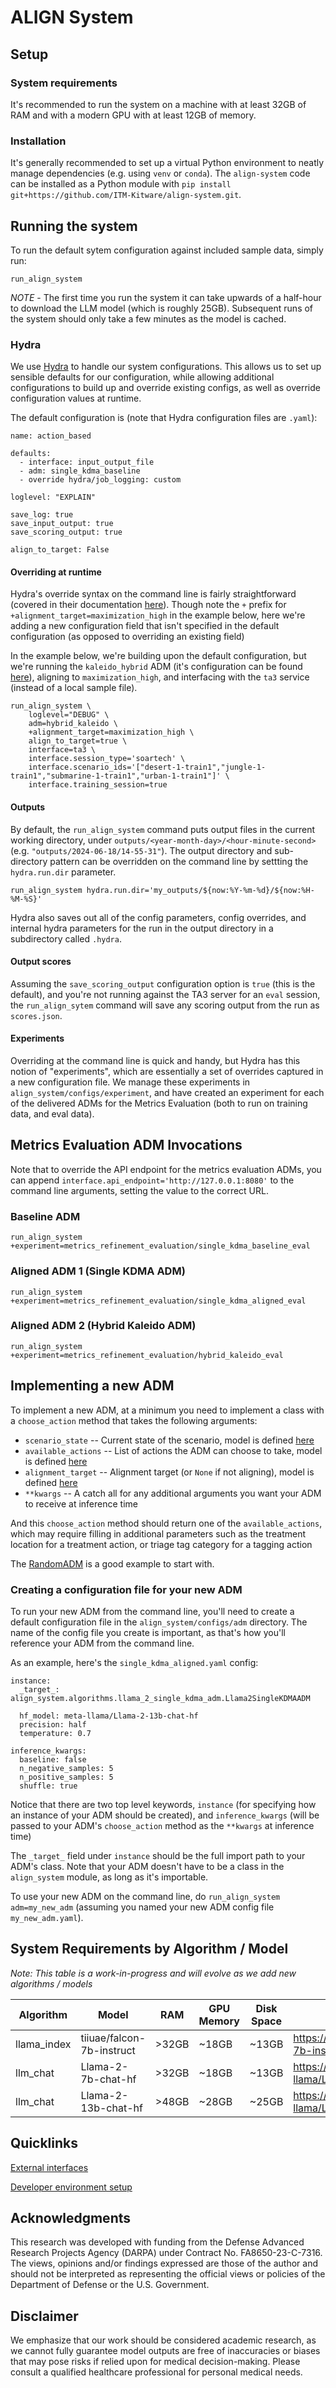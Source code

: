 # ALIGN System

## Setup

### System requirements

It's recommended to run the system on a machine with at least 32GB of
RAM and with a modern GPU with at least 12GB of memory.

### Installation

It's generally recommended to set up a virtual Python environment to neatly manage dependencies (e.g. using `venv` or `conda`).  The `align-system` code can be installed as a Python module with `pip
install git+https://github.com/ITM-Kitware/align-system.git`.

## Running the system

To run the default sytem configuration against included sample data, simply run:
```
run_align_system
```

*NOTE* - The first time you run the system it can take upwards of a
half-hour to download the LLM model (which is roughly 25GB).
Subsequent runs of the system should only take a few minutes as the
model is cached.

### Hydra

We use
[Hydra](https://hydra.cc/)
to handle our system configurations.  This allows us to set up
sensible defaults for our configuration, while allowing additional
configurations to build up and override existing configs, as well as
override configuration values at runtime.

The default configuration is (note that Hydra configuration files are `.yaml`):
```
name: action_based

defaults:
  - interface: input_output_file
  - adm: single_kdma_baseline
  - override hydra/job_logging: custom

loglevel: "EXPLAIN"

save_log: true
save_input_output: true
save_scoring_output: true

align_to_target: False
```

#### Overriding at runtime

Hydra's override syntax on the command line is fairly straightforward
(covered in their documentation
[here](https://hydra.cc/docs/advanced/override_grammar/basic/)).
Though note the `+` prefix for `+alignment_target=maximization_high`
in the example below, here we're adding a new configuration field that
isn't specified in the default configuration (as opposed to overriding
an existing field)

In the example below, we're building upon the default configuration,
but we're running the `kaleido_hybrid` ADM (it's configuration can be
found [here](align_system/configs/adm/hybrid_kaleido.yaml)), aligning to
`maximization_high`, and interfacing with the `ta3` service (instead
of a local sample file).

```
run_align_system \
    loglevel="DEBUG" \
    adm=hybrid_kaleido \
    +alignment_target=maximization_high \
    align_to_target=true \
    interface=ta3 \
    interface.session_type='soartech' \
    interface.scenario_ids='["desert-1-train1","jungle-1-train1","submarine-1-train1","urban-1-train1"]' \
    interface.training_session=true
```

#### Outputs

By default, the `run_align_system` command puts output files in the
current working directory, under
`outputs/<year-month-day>/<hour-minute-second>`
(e.g. `"outputs/2024-06-18/14-55-31"`).  The output directory and
sub-directory pattern can be overridden on the command line by
settting the `hydra.run.dir` parameter.

```
run_align_system hydra.run.dir='my_outputs/${now:%Y-%m-%d}/${now:%H-%M-%S}'
```

Hydra also saves out all of the config parameters, config overrides,
and internal hydra parameters for the run in the output directory in a
subdirectory called `.hydra`.

#### Output scores

Assuming the `save_scoring_output` configuration option is `true`
(this is the default), and you're not running against the TA3 server
for an `eval` session, the `run_align_sytem` command will save any
scoring output from the run as `scores.json`.

#### Experiments

Overriding at the command line is quick and handy, but Hydra has this
notion of "experiments", which are essentially a set of overrides
captured in a new configuration file.  We manage these experiments in
`align_system/configs/experiment`, and have created an experiment for each of the
delivered ADMs for the Metrics Evaluation (both to run on training
data, and eval data).

## Metrics Evaluation ADM Invocations

Note that to override the API endpoint for the metrics evaluation
ADMs, you can append `interface.api_endpoint='http://127.0.0.1:8080'`
to the command line arguments, setting the value to the correct URL.

### Baseline ADM

```
run_align_system +experiment=metrics_refinement_evaluation/single_kdma_baseline_eval
```

### Aligned ADM 1 (Single KDMA ADM)

```
run_align_system +experiment=metrics_refinement_evaluation/single_kdma_aligned_eval
```

### Aligned ADM 2 (Hybrid Kaleido ADM)

```
run_align_system +experiment=metrics_refinement_evaluation/hybrid_kaleido_eval
```

## Implementing a new ADM

To implement a new ADM, at a minimum you need to implement a class
with a `choose_action` method that takes the following arguments:
- `scenario_state` -- Current state of the scenario, model is defined [here](https://github.com/NextCenturyCorporation/itm-evaluation-server/blob/development/swagger_server/models/state.py)
- `available_actions` -- List of actions the ADM can choose to take, model is defined [here](https://github.com/NextCenturyCorporation/itm-evaluation-server/blob/development/swagger_server/models/action.py)
- `alignment_target` -- Alignment target (or `None` if not aligning), model is defined [here](https://github.com/NextCenturyCorporation/itm-evaluation-server/blob/development/swagger_server/models/alignment_target.py)
- `**kwargs` -- A catch all for any additional arguments you want your ADM to receive at inference time

And this `choose_action` method should return one of the
`available_actions`, which may require filling in additional
parameters such as the treatment location for a treatment action, or
triage tag category for a tagging action

The [RandomADM](align_system/algorithms/random_adm.py) is a good
example to start with.

### Creating a configuration file for your new ADM

To run your new ADM from the command line, you'll need to create a
default configuration file in the `align_system/configs/adm`
directory.  The name of the config file you create is important, as
that's how you'll reference your ADM from the command line.

As an example, here's the `single_kdma_aligned.yaml` config:

```
instance:
  _target_: align_system.algorithms.llama_2_single_kdma_adm.Llama2SingleKDMAADM

  hf_model: meta-llama/Llama-2-13b-chat-hf
  precision: half
  temperature: 0.7

inference_kwargs:
  baseline: false
  n_negative_samples: 5
  n_positive_samples: 5
  shuffle: true
```

Notice that there are two top level keywords, `instance` (for
specifying how an instance of your ADM should be created), and
`inference_kwargs` (will be passed to your ADM's `choose_action`
method as the `**kwargs` at inference time)

The `_target_` field under `instance` should be the full import path
to your ADM's class.  Note that your ADM doesn't have to be a class in
the `align_system` module, as long as it's importable.

To use your new ADM on the command line, do `run_align_system
adm=my_new_adm` (assuming you named your new ADM config file
`my_new_adm.yaml`).

## System Requirements by Algorithm / Model

*Note: This table is a work-in-progress and will evolve as we add new
algorithms / models*

|Algorithm|Model|RAM|GPU Memory|Disk Space|Hugging Face Link|Notes|
|---------|-----|---|----------|----------|-----------------|-----|
|llama_index|tiiuae/falcon-7b-instruct|>32GB|~18GB|~13GB|https://huggingface.co/tiiuae/falcon-7b-instruct||
|llm_chat|Llama-2-7b-chat-hf|>32GB|~18GB|~13GB|https://huggingface.co/meta-llama/Llama-2-7b-chat-hf|Requires license agreement: https://ai.meta.com/llama/license/|
|llm_chat|Llama-2-13b-chat-hf|>48GB|~28GB|~25GB|https://huggingface.co/meta-llama/Llama-2-13b-chat-hf|Requires license agreement: https://ai.meta.com/llama/license/|


## Quicklinks

[External interfaces](docs/external_interfaces.md)

[Developer environment setup](docs/developer_setup.md)

## Acknowledgments

This research was developed with funding from the Defense Advanced
Research Projects Agency (DARPA) under Contract
No. FA8650-23-C-7316. The views, opinions and/or findings expressed
are those of the author and should not be interpreted as representing
the official views or policies of the Department of Defense or the
U.S. Government.

## Disclaimer

We emphasize that our work should be considered academic research, as
we cannot fully guarantee model outputs are free of inaccuracies or
biases that may pose risks if relied upon for medical
decision-making. Please consult a qualified healthcare professional
for personal medical needs.
